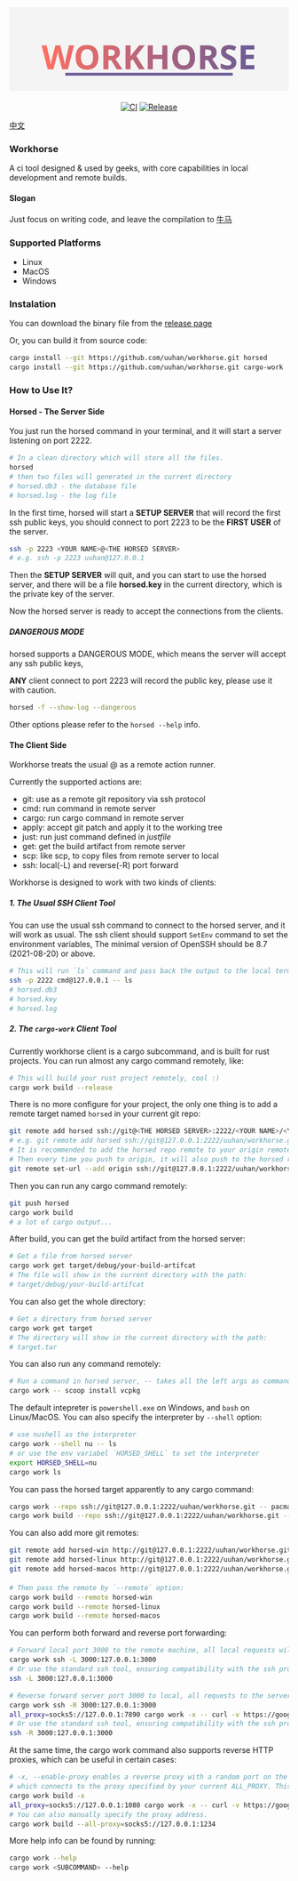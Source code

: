 <p align="center">
    <img src="docs/logo.svg" alt="asterinas-logo" width="620"><br>
    <br/>
    <a href="https://github.com/uuhan/workhorse/actions/workflows/ci.yml"><img src="https://github.com/uuhan/workhorse/actions/workflows/ci.yml/badge.svg?event=push" alt="CI" style="max-width: 100%;"></a>
    <a href="https://github.com/uuhan/workhorse/actions/workflows/release.yml"><img src="https://github.com/uuhan/workhorse/actions/workflows/release.yml/badge.svg?event=release" alt="Release" style="max-width: 100%;"></a>
    <br/>
</p>

[中文](README.md)

### Workhorse

A ci tool designed & used by geeks, with core capabilities in local development and remote builds.

#### Slogan

Just focus on writing code, and leave the compilation to [牛马](https://github.com/uuhan/workhorse/)

### Supported Platforms

- Linux
- MacOS
- Windows

### Instalation

You can download the binary file from the [release page](https://github.com/uuhan/workhorse/releases)

Or, you can build it from source code:

```bash
cargo install --git https://github.com/uuhan/workhorse.git horsed
cargo install --git https://github.com/uuhan/workhorse.git cargo-work
```

### How to Use It?

#### Horsed - The Server Side

You just run the horsed command in your terminal, and it will start a server
listening on port 2222.

```bash
# In a clean directory which will store all the files.
horsed
# then two files will generated in the current directory
# horsed.db3 - the database file
# horsed.log - the log file
```

In the first time, horsed will start a **SETUP SERVER** that will record the first ssh public keys,
you should connect to port 2223 to be the **FIRST USER** of the server.

```bash
ssh -p 2223 <YOUR NAME>@<THE HORSED SERVER>
# e.g. ssh -p 2223 uuhan@127.0.0.1
```

Then the **SETUP SERVER** will quit, and you can start to use the horsed server,
and there will be a file **horsed.key** in the current directory, which is the private key of the server.

Now the horsed server is ready to accept the connections from the clients.

##### DANGEROUS MODE

horsed supports a DANGEROUS MODE, which means the server will accept any ssh public keys,

**ANY** client connect to port 2223 will record the public key, please use it with caution.

```bash
horsed -f --show-log --dangerous
```

Other options please refer to the `horsed --help` info.

#### The Client Side

Workhorse treats the usual <Action>@<The Horsed Server> as a remote action runner.

Currently the supported actions are:

- git: use as a remote git repository via ssh protocol
- cmd: run command in remote server
- cargo: run cargo command in remote server
- apply: accept git patch and apply it to the working tree
- just: run just command defined in _justfile_
- get: get the build artifact from remote server
- scp: like scp, to copy files from remote server to local
- ssh: local(-L) and reverse(-R) port forward

Workhorse is designed to work with two kinds of clients:

##### 1. The Usual SSH Client Tool

You can use the usual ssh command to connect to the horsed server, and it will work as usual.
The ssh client should support `SetEnv` command to set the environment variables,
The minimal version of OpenSSH should be 8.7 (2021-08-20) or above.

```bash
# This will run `ls` command and pass back the output to the local terminal
ssh -p 2222 cmd@127.0.0.1 -- ls
# horsed.db3
# horsed.key
# horsed.log
```

##### 2. The `cargo-work` Client Tool

Currently workhorse client is a cargo subcommand, and is built for rust projects.
You can run almost any cargo command remotely, like:

```bash
# This will build your rust project remotely, cool :)
cargo work build --release
```

There is no more configure for your project, the only one thing is to add
a remote target named `horsed` in your current git repo:

```bash
git remote add horsed ssh://git@<THE HORSED SERVER>:2222/<YOUR NAME>/<YOUR REPO NAME>.git
# e.g. git remote add horsed ssh://git@127.0.0.1:2222/uuhan/workhorse.git
# It is recommended to add the horsed repo remote to your origin remote.
# Then every time you push to origin, it will also push to the horsed repo.
git remote set-url --add origin ssh://git@127.0.0.1:2222/uuhan/workhorse.git
```

Then you can run any cargo command remotely:

```bash
git push horsed
cargo work build
# a lot of cargo output...
```

After build, you can get the build artifact from the horsed server:

```bash
# Get a file from horsed server
cargo work get target/debug/your-build-artifcat
# The file will show in the current directory with the path:
# target/debug/your-build-artifcat
```

You can also get the whole directory:

```bash
# Get a directory from horsed server
cargo work get target
# The directory will show in the current directory with the path:
# target.tar
```

You can also run any command remotely:

```bash
# Run a command in horsed server, -- takes all the left args as command
cargo work -- scoop install vcpkg
```

The default intepreter is `powershell.exe` on Windows, and `bash` on Linux/MacOS.
You can also specify the interpreter by `--shell` option:

```bash
# use nushell as the interpreter
cargo work --shell nu -- ls
# or use the env variabel `HORSED_SHELL` to set the interpreter
export HORSED_SHELL=nu
cargo work ls
```

You can pass the horsed target apparently to any cargo command:

```bash
cargo work --repo ssh://git@127.0.0.1:2222/uuhan/workhorse.git -- pacman install zig
cargo work build --repo ssh://git@127.0.0.1:2222/uuhan/workhorse.git --release
```

You can also add more git remotes:

```bash
git remote add horsed-win http://git@127.0.0.1:2222/uuhan/workhorse.git
git remote add horsed-linux http://git@127.0.0.1:2222/uuhan/workhorse.git
git remote add horsed-macos http://git@127.0.0.1:2222/uuhan/workhorse.git

# Then pass the remote by `--remote` option:
cargo work build --remote horsed-win
cargo work build --remote horsed-linux
cargo work build --remote horsed-macos
```

You can perform both forward and reverse port forwarding:

```bash
# Forward local port 3000 to the remote machine, all local requests will go to the server
cargo work ssh -L 3000:127.0.0.1:3000
# Or use the standard ssh tool, ensuring compatibility with the ssh protocol
ssh -L 3000:127.0.0.1:3000
```

```bash
# Reverse forward server port 3000 to local, all requests to the server will come to the local machine
cargo work ssh -R 3000:127.0.0.1:3000
all_proxy=socks5://127.0.0.1:7890 cargo work -x -- curl -v https://google.com
# Or use the standard ssh tool, ensuring compatibility with the ssh protocol
ssh -R 3000:127.0.0.1:3000
```

At the same time, the cargo work command also supports reverse HTTP proxies, which can be useful in certain cases:

```bash
# -x, --enable-proxy enables a reverse proxy with a random port on the `horsed` side,
# which connects to the proxy specified by your current ALL_PROXY. This proxy will be used during command execution.
cargo work build -x
all_proxy=socks5://127.0.0.1:1080 cargo work -x -- curl -v https://google.com
# You can also manually specify the proxy address.
cargo work build --all-proxy=socks5://127.0.0.1:1234
```

More help info can be found by running:

```bash
cargo work --help
cargo work <SUBCOMMAND> --help
```
